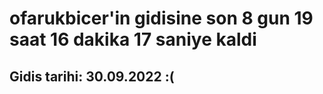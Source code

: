 # ofarukbicer'in gidisine son 8 gun 19 saat 16 dakika 17 saniye kaldi

## Gidis tarihi: 30.09.2022 :(